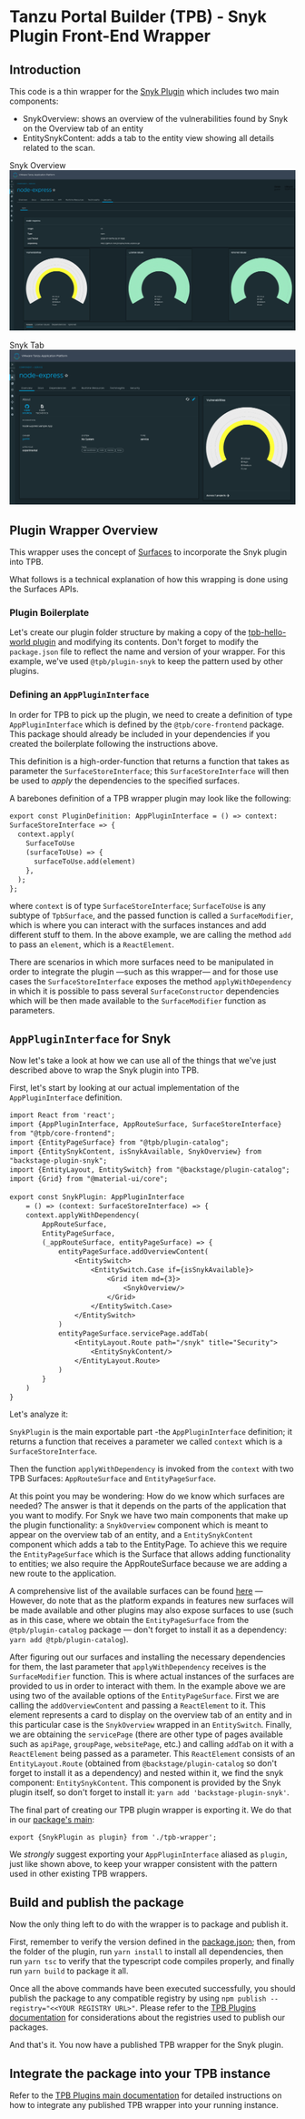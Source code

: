 # Tanzu Portal Builder (TPB) - Snyk Plugin Front-End Wrapper

## Introduction

This code is a thin wrapper for the [Snyk Plugin](https://github.com/snyk-tech-services/backstage-plugin-snyk) which includes two main components:

- SnykOverview: shows an overview of the vulnerabilities found by Snyk on the Overview tab of an entity
- EntitySnykContent: adds a tab to the entity view showing all details related to the scan.

Snyk Overview
![Snyk Overview](./docs/tab.png)

Snyk Tab
![Snyk Tab](./docs/overview.png)

## Plugin Wrapper Overview

This wrapper uses the concept of [Surfaces](../../README.md#frontend-plugins) to incorporate the Snyk plugin into TPB.

What follows is a technical explanation of how this wrapping is done using the Surfaces APIs.

### Plugin Boilerplate

Let's create our plugin folder structure by making a copy of the [tpb-hello-world plugin](../tpb-hello-world/) and modifying its contents.
Don't forget to modify the `package.json` file to reflect the name and version of your wrapper. For this example, we've used `@tpb/plugin-snyk` to keep the pattern used by other plugins.

### Defining an `AppPluginInterface`

In order for TPB to pick up the plugin, we need to create a definition of type `AppPluginInterface` which is defined by the `@tpb/core-frontend` package. This package should already be included in your dependencies if you created the boilerplate following the instructions above.

This definition is a high-order-function that returns a function that takes as parameter the `SurfaceStoreInterface`; this `SurfaceStoreInterface` will then be used to _apply_ the dependencies to the specified surfaces.

A barebones definition of a TPB wrapper plugin may look like the following:

```
export const PluginDefinition: AppPluginInterface = () => context: SurfaceStoreInterface => {
  context.apply(
    SurfaceToUse
    (surfaceToUse) => {
      surfaceToUse.add(element)
    },
  );
};

```

where `context` is of type `SurfaceStoreInterface`; `SurfaceToUse` is any subtype of `TpbSurface`, and the passed function is called a `SurfaceModifier`, which is where you can interact with the surfaces instances and add different stuff to them.
In the above example, we are calling the method `add` to pass an `element`, which is a `ReactElement`.

There are scenarios in which more surfaces need to be manipulated in order to integrate the plugin —such as this wrapper— and for those use cases the `SurfaceStoreInterface` exposes the method `applyWithDependency` in which it is possible to pass several `SurfaceConstructor` dependencies which will be then made available to the `SurfaceModifier` function as parameters.

## `AppPluginInterface` for Snyk

Now let's take a look at how we can use all of the things that we've just described above to wrap the Snyk plugin into TPB.

First, let's start by looking at our actual implementation of the `AppPluginInterface` definition.

```
import React from 'react';
import {AppPluginInterface, AppRouteSurface, SurfaceStoreInterface} from "@tpb/core-frontend";
import {EntityPageSurface} from "@tpb/plugin-catalog";
import {EntitySnykContent, isSnykAvailable, SnykOverview} from "backstage-plugin-snyk";
import {EntityLayout, EntitySwitch} from "@backstage/plugin-catalog";
import {Grid} from "@material-ui/core";

export const SnykPlugin: AppPluginInterface
    = () => (context: SurfaceStoreInterface) => {
    context.applyWithDependency(
        AppRouteSurface,
        EntityPageSurface,
        (_appRouteSurface, entityPageSurface) => {
            entityPageSurface.addOverviewContent(
                <EntitySwitch>
                    <EntitySwitch.Case if={isSnykAvailable}>
                        <Grid item md={3}>
                            <SnykOverview/>
                        </Grid>
                    </EntitySwitch.Case>
                </EntitySwitch>
            )
            entityPageSurface.servicePage.addTab(
                <EntityLayout.Route path="/snyk" title="Security">
                    <EntitySnykContent/>
                </EntityLayout.Route>
            )
        }
    )
}

```

Let's analyze it:

`SnykPlugin` is the main exportable part -the `AppPluginInterface` definition; it returns a function that receives a
parameter we called `context` which is a `SurfaceStoreInterface`.

Then the function `applyWithDependency` is invoked from the `context` with two TPB Surfaces: `AppRouteSurface` and
`EntityPageSurface`.

At this point you may be wondering: How do we know which surfaces are needed? The answer is that it depends on the
parts of the application that you want to modify. For Snyk we have two main components that make up the plugin
functionality: a `SnykOverview` component which is meant to appear on the overview tab of an entity, and a
`EntitySnykContent` component which adds a tab to the EntityPage. To achieve this we require the `EntityPageSurface`
which is the Surface that allows adding functionality to entities; we also require the AppRouteSurface because we
are adding a new route to the application.

A comprehensive list of the available surfaces can be found [here](../../README.md) —However, do note that as the
platform expands in features new surfaces will be made available and other plugins may also expose surfaces to use
(such as in this case, where we obtain the `EntityPageSurface` from the `@tpb/plugin-catalog` package — don't forget
to install it as a dependency: `yarn add @tpb/plugin-catalog`).

After figuring out our surfaces and installing the necessary dependencies for them, the last parameter that `applyWithDependency`
receives is the `SurfaceModifier` function. This is where actual instances of the surfaces are provided to us in
order to interact with them. In the example above we are using two of the available options of the `EntityPageSurface`.
First we are calling the `addOverviewContent` and passing a `ReactElement` to it. This element represents a card to
display on the overview tab of an entity and in this particular case is the `SnykOverview` wrapped in an `EntitySwitch`.
Finally, we are obtaining the `servicePage` (there are other type of pages available such as `apiPage`, `groupPage`, `websitePage`,
etc.) and calling `addTab` on it with a `ReactElement` being passed as a parameter. This `ReactElement` consists of an
`EntityLayout.Route` (obtained from `@backstage/plugin-catalog` so don't forget to install it as a dependency) and nested
within it, we find the snyk component: `EntitySnykContent`. This component is provided by the Snyk plugin itself, so
don't forget to install it: `yarn add 'backstage-plugin-snyk'`.

The final part of creating our TPB plugin wrapper is exporting it. We do that in our [package's main](./src/index.ts):

```
export {SnykPlugin as plugin} from './tpb-wrapper';
```

We _strongly_ suggest exporting your `AppPluginInterface` aliased as `plugin`, just like shown above, to keep your wrapper
consistent with the pattern used in other existing TPB wrappers.

## Build and publish the package

Now the only thing left to do with the wrapper is to package and publish it.

First, remember to verify the version defined in the [package.json](./package.json); then, from the folder of the plugin,
run `yarn install` to install all dependencies, then run `yarn tsc` to verify that the typescript code compiles properly,
and finally run `yarn build` to package it all.

Once all the above commands have been executed successfully, you should publish the package to any compatible registry by
using `npm publish --registry="<<YOUR REGISTRY URL>"`. Please refer to the [TPB Plugins documentation](../README.md) for
considerations about the registries used to publish our packages.

And that's it. You now have a published TPB wrapper for the Snyk plugin.

## Integrate the package into your TPB instance

Refer to the [TPB Plugins main documentation](../README.md) for detailed instructions on how to integrate any published
TPB wrapper into your running instance.
